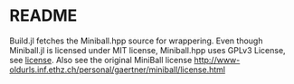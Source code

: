 # README

Build.jl fetches the Miniball.hpp source for wrappering. Even though Miniball.jl is licensed under MIT license,
Miniball.hpp uses GPLv3 License, see [license](http://www.gnu.org/licenses/quick-guide-gplv3.html). Also see the original MiniBall license http://www-oldurls.inf.ethz.ch/personal/gaertner/miniball/license.html
